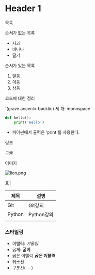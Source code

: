 # Header 1

목록

순서가 없는 목록

- 사과
- 바나나
- 딸기

순서가 있는 목록

1. 일등
2. 이등
3. 삼등

코드에 대한 정리

`(grave accent= backtic) 세 개: monospace

```python
def hello():
    print('Hello')
```

- 파이썬에서 출력은 'print'를 사용한다.

링크[]()

[구글 ](https://www.google.com/)

이미지![]()

![lion.png](lion.png)

표 |

| 제목   | 설명       |
| ------ | ---------- |
| Git    | Git강의    |
| Python | Python강의 |
|        |            |

### 스타일링

- 이탤릭:  *기울임*
- 굵게: **굵게**
- 굵은 이탤릭 ***굵은 이탤릭***
- ~~취소선~~
- 구분선(---)









